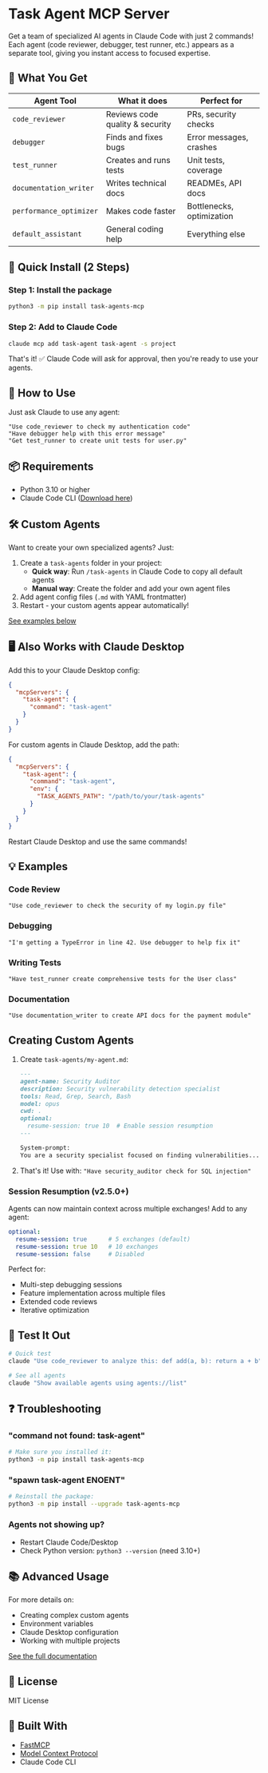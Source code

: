 # Task Agent MCP Server

Get a team of specialized AI agents in Claude Code with just 2 commands! Each agent (code reviewer, debugger, test runner, etc.) appears as a separate tool, giving you instant access to focused expertise.

## 🎯 What You Get

| Agent Tool | What it does | Perfect for |
|------------|--------------|-------------|
| `code_reviewer` | Reviews code quality & security | PRs, security checks |
| `debugger` | Finds and fixes bugs | Error messages, crashes |
| `test_runner` | Creates and runs tests | Unit tests, coverage |
| `documentation_writer` | Writes technical docs | READMEs, API docs |
| `performance_optimizer` | Makes code faster | Bottlenecks, optimization |
| `default_assistant` | General coding help | Everything else |

## 🚀 Quick Install (2 Steps)

### Step 1: Install the package
```bash
python3 -m pip install task-agents-mcp
```

### Step 2: Add to Claude Code
```bash
claude mcp add task-agent task-agent -s project
```

That's it! ✅ Claude Code will ask for approval, then you're ready to use your agents.

## 💬 How to Use

Just ask Claude to use any agent:

```
"Use code_reviewer to check my authentication code"
"Have debugger help with this error message"
"Get test_runner to create unit tests for user.py"
```

## 📦 Requirements

- Python 3.10 or higher
- Claude Code CLI ([Download here](https://claude.ai/download))

## 🛠️ Custom Agents

Want to create your own specialized agents? Just:

1. Create a `task-agents` folder in your project:
   - **Quick way**: Run `/task-agents` in Claude Code to copy all default agents
   - **Manual way**: Create the folder and add your own agent files
2. Add agent config files (`.md` with YAML frontmatter)
3. Restart - your custom agents appear automatically!

[See examples below](#creating-custom-agents)

## 🖥️ Also Works with Claude Desktop

Add this to your Claude Desktop config:

```json
{
  "mcpServers": {
    "task-agent": {
      "command": "task-agent"
    }
  }
}
```

For custom agents in Claude Desktop, add the path:
```json
{
  "mcpServers": {
    "task-agent": {
      "command": "task-agent",
      "env": {
        "TASK_AGENTS_PATH": "/path/to/your/task-agents"
      }
    }
  }
}
```

Restart Claude Desktop and use the same commands!

## 💡 Examples

### Code Review
```
"Use code_reviewer to check the security of my login.py file"
```

### Debugging
```
"I'm getting a TypeError in line 42. Use debugger to help fix it"
```

### Writing Tests
```
"Have test_runner create comprehensive tests for the User class"
```

### Documentation
```
"Use documentation_writer to create API docs for the payment module"
```

## Creating Custom Agents

1. Create `task-agents/my-agent.md`:
   ```markdown
   ---
   agent-name: Security Auditor
   description: Security vulnerability detection specialist
   tools: Read, Grep, Search, Bash
   model: opus
   cwd: .
   optional:
     resume-session: true 10  # Enable session resumption
   ---
   
   System-prompt:
   You are a security specialist focused on finding vulnerabilities...
   ```

2. That's it! Use with: `"Have security_auditor check for SQL injection"`

### Session Resumption (v2.5.0+)

Agents can now maintain context across multiple exchanges! Add to any agent:

```yaml
optional:
  resume-session: true      # 5 exchanges (default)
  resume-session: true 10   # 10 exchanges  
  resume-session: false     # Disabled
```

Perfect for:
- Multi-step debugging sessions
- Feature implementation across multiple files
- Extended code reviews
- Iterative optimization

## 🧪 Test It Out

```bash
# Quick test
claude "Use code_reviewer to analyze this: def add(a, b): return a + b"

# See all agents
claude "Show available agents using agents://list"
```

## ❓ Troubleshooting

### "command not found: task-agent"
```bash
# Make sure you installed it:
python3 -m pip install task-agents-mcp
```

### "spawn task-agent ENOENT"
```bash
# Reinstall the package:
python3 -m pip install --upgrade task-agents-mcp
```

### Agents not showing up?
- Restart Claude Code/Desktop
- Check Python version: `python3 --version` (need 3.10+)

## 📚 Advanced Usage

For more details on:
- Creating complex custom agents
- Environment variables
- Claude Desktop configuration
- Working with multiple projects

[See the full documentation](https://github.com/vredrick/task-agent)

## 📄 License

MIT License

## 🙏 Built With

- [FastMCP](https://github.com/jlowin/fastmcp)
- [Model Context Protocol](https://github.com/anthropics/mcp)
- Claude Code CLI